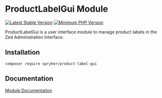 # ProductLabelGui Module
[![Latest Stable Version](https://poser.pugx.org/spryker/product-label-gui/v/stable.svg)](https://packagist.org/packages/spryker/product-label-gui)
[![Minimum PHP Version](https://img.shields.io/badge/php-%3E%3D%207.4-8892BF.svg)](https://php.net/)

ProductLabelGui is a user interface module to manage product labels in the Zed Administration Interface.

## Installation

```
composer require spryker/product-label-gui
```

## Documentation

[Module Documentation](https://academy.spryker.com/developing_with_spryker/module_guide/products/product_label/product_label.html)
